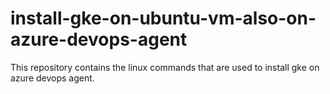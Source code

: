# install-gke-on-ubuntu-vm-also-on-azure-devops-agent
This repository contains the linux commands that are used to install gke on azure devops agent.
